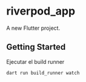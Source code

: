 # riverpod_app

A new Flutter project.

## Getting Started

Ejecutar el build runner

```
dart run build_runner watch
```
